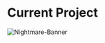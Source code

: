 # Current Project

<img src="https://cdn.discordapp.com/attachments/911774749498159174/942147250325430292/ezgif-7-f0176ceaa1.gif" alt="Nightmare-Banner">

